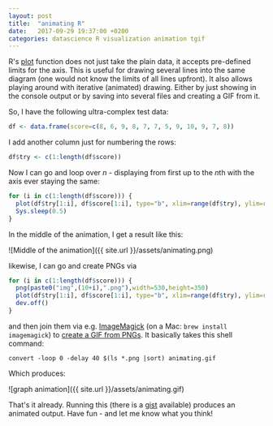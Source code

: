 ```yaml
---
layout: post
title:  "animating R"
date:   2017-09-29 19:37:00 +0200
categories: datascience R visualization animation tgif
---
```


R's [plot] function does not just take the plain data, it accepts pre-defined limits for the axis. This is useful for drawing several lines into the same diagram (one would not know the limits of all lines upfront). It also allows playing around with iterative (animated) drawing. Either by just showing in the console output or by saving into several files and creating a GIF from it.

So, I have the following ultra-complex test data: 

```R
df <- data.frame(score=c(8, 6, 9, 8, 7, 7, 5, 9, 10, 9, 7, 8))
```

I add another column just for numbering the rows: 

```R
df$try <- c(1:length(df$score))
```

Now I can go and loop over *n* - displaying from first up to the *n*th with the axis ever staying the same: 

```R
for (i in c(1:length(df$score))) {
  plot(df$try[1:i], df$score[1:i], type="b", xlim=range(df$try), ylim=range(df$score))
  Sys.sleep(0.5)
}
```

In the middle of the animation, I get a result like this: 

![Middle of the animation]({{ site.url }}/assets/animating.png)

likewise, I can go and create PNGs via

```R
for (i in c(1:length(df$score))) { 
  png(paste0("img",(10+i),".png"),width=530,height=350)
  plot(df$try[1:i], df$score[1:i], type="b", xlim=range(df$try), ylim=range(df$score))
  dev.off()
}
```

and then join them via e.g. [ImageMagick] \(on a Mac: ```brew install imagemagick```) to [create a GIF from PNGs](http://www.imagemagick.org/discourse-server/viewtopic.php?t=29830). It basically takes this shell command:

```
convert -loop 0 -delay 40 $(ls *.png |sort) animating.gif
```

Which produces: 

![graph animation]({{ site.url }}/assets/animating.gif)

That's it already. Running this (there is a [gist](https://gist.github.com/sebastianrothbucher/7420eeb6703b85093066e63440c7363c) available) produces an animated output. Have fun - and let me know what you think!

[plot]: https://stat.ethz.ch/R-manual/R-devel/library/graphics/html/plot.html
[ImageMagick]: http://www.imagemagick.org/
